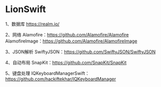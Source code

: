 # LionSwift

1、数据库
https://realm.io/

2、网络
Alamofire：https://github.com/Alamofire/Alamofire
AlamofireImage：https://github.com/Alamofire/AlamofireImage

3、JSON解析
SwiftyJSON：https://github.com/SwiftyJSON/SwiftyJSON

4、自动布局
SnapKit：https://github.com/SnapKit/SnapKit

5、键盘处理
IQKeyboardManagerSwift：https://github.com/hackiftekhar/IQKeyboardManager
